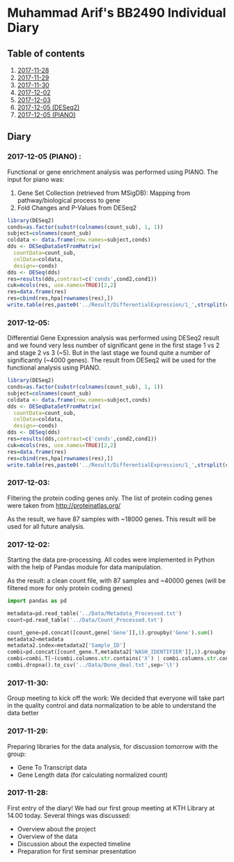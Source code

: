 # Muhammad Arif's BB2490 Individual Diary

## Table of contents
1. [2017-11-28](#1)
2. [2017-11-29](#2)
3. [2017-11-30](#3)
4. [2017-12-02](#4)
5. [2017-12-03](#5)
6. [2017-12-05 (DESeq2)](#6)
7. [2017-12-05 (PIANO)](#7)

## Diary
### 2017-12-05 (PIANO) <a name="7"></a>:
Functional or gene enrichment analysis was performed using PIANO. The input for piano was:
1. Gene Set Collection (retrieved from MSigDB): Mapping from pathway/biological process to gene
2. Fold Changes and P-Values from DESeq2

```R
library(DESeq2)
conds=as.factor(substr(colnames(count_sub), 1, 1))
subject=colnames(count_sub)
coldata <- data.frame(row.names=subject,conds)
dds <- DESeqDataSetFromMatrix(
  countData=count_sub,
  colData=coldata,
  design=~conds)
dds <- DESeq(dds)
res=results(dds,contrast=c('conds',cond2,cond1))
cuk=mcols(res, use.names=TRUE)[2,2]
res=data.frame(res)
res=cbind(res,hpa[rownames(res),])
write.table(res,paste0('../Result/DifferentialExpression/1_',strsplit(cuk,': ')[[1]][2],'.txt'),sep='\t')
```

### 2017-12-05<a name="6"></a>:
Differential Gene Expression analysis was performed using DESeq2 result and we found very less number of significant gene in the first stage 1 vs 2 and stage 2 vs 3 (~5). But in the last stage we found quite a number of significantly (~4000 genes). The result from DESeq2 will be used for the functional analysis using PIANO.

```R
library(DESeq2)
conds=as.factor(substr(colnames(count_sub), 1, 1))
subject=colnames(count_sub)
coldata <- data.frame(row.names=subject,conds)
dds <- DESeqDataSetFromMatrix(
  countData=count_sub,
  colData=coldata,
  design=~conds)
dds <- DESeq(dds)
res=results(dds,contrast=c('conds',cond2,cond1))
cuk=mcols(res, use.names=TRUE)[2,2]
res=data.frame(res)
res=cbind(res,hpa[rownames(res),])
write.table(res,paste0('../Result/DifferentialExpression/1_',strsplit(cuk,': ')[[1]][2],'.txt'),sep='\t')
```

### 2017-12-03<a name="5"></a>:
Filtering the protein coding genes only. The list of protein coding genes were taken from http://proteinatlas.org/

As the result, we have 87 samples with ~18000 genes. This result will be used for all future analysis.

### 2017-12-02<a name="4"></a>:
Starting the data pre-processing. All codes were implemented in Python with the help of Pandas module for data manipulation. 

As the result: a clean count file, with 87 samples and ~40000 genes (will be filtered more for only protein coding genes)
```python
import pandas as pd

metadata=pd.read_table('../Data/Metadata_Processed.txt')
count=pd.read_table('../Data/Count_Processed.txt')

count_gene=pd.concat([count,gene['Gene']],1).groupby('Gene').sum()
metadata2=metadata
metadata2.index=metadata2['Sample_ID']
combi=pd.concat([count_gene.T,metadata2['NASH_IDENTIFIER']],1).groupby('NASH_IDENTIFIER').sum().T
combi=combi.T[~(combi.columns.str.contains('X') | combi.columns.str.contains('U'))].T
combi.dropna().to_csv('../Data/Done_deal.txt',sep='\t')
```

### 2017-11-30<a name="3"></a>:
Group meeting to kick off the work: We decided that everyone will take part in the quality control and data normalization to be able to understand the data better

### 2017-11-29<a name="2"></a>:
Preparing libraries for the data analysis, for discussion tomorrow with the group:
* Gene To Transcript data
* Gene Length data (for calculating normalized count)

### 2017-11-28<a name="1"></a>:
First entry of the diary!
We had our first group meeting at KTH Library at 14.00 today. Several things was discussed:
* Overview about the project
* Overview of the data
* Discussion about the expected timeline
* Preparation for first seminar presentation




